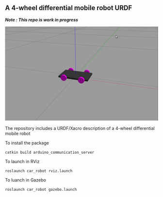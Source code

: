 ## A 4-wheel differential mobile robot URDF

***Note : This repo is work in progress***

![robotimage](design.PNG)

The repository includes a URDF/Xacro description of a 4-wheel differential mobile robot

To install the package 

```
catkin build arduino_communication_server
```
To launch in RViz
```
roslaunch car_robot rviz.launch
```
To luanch in Gazebo
```
roslaunch car_robot gazebo.launch
```